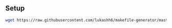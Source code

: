 Setup
-----
```bash
wget https://raw.githubusercontent.com/lukashh6/makefile-generator/master/setup.sh && bash setup
```
